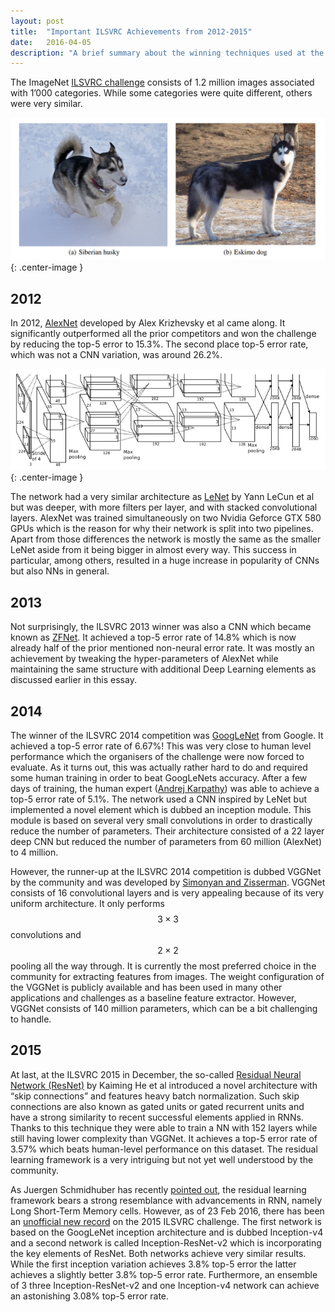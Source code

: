 ```yaml
---
layout: post
title:  "Important ILSVRC Achievements from 2012-2015"
date:   2016-04-05
description: "A brief summary about the winning techniques used at the ILSVRC challenges since 2012."
---
```

The ImageNet [ILSVRC challenge](http://www.image-net.org/challenges/LSVRC/) consists of 1.2 million images associated with 1’000 categories. While some categories were quite different, others were very similar.

![A sample of two very similar looking dog species.](/images/ilsvrc_example.png){: .center-image }

## 2012 ##
In 2012, [AlexNet](https://papers.nips.cc/paper/4824-imagenet-classification-with-deep-convolutional-neural-networks.pdf) developed by Alex Krizhevsky et al came along. It significantly outperformed all the prior competitors and won the challenge by reducing the top-5 error to 15.3%. The second place top-5 error rate, which was not a CNN variation, was around 26.2%. 

![A visualisation of the AlexNet structure from the paper linked above.](/images/alexnet.png){: .center-image }

The network had a very similar architecture as [LeNet](http://yann.lecun.com/exdb/publis/pdf/lecun-98.pdf) by Yann LeCun et al but was deeper, with more filters per layer, and with stacked convolutional layers. AlexNet was trained simultaneously on two Nvidia Geforce GTX 580 GPUs which is the reason for why their network is split into two pipelines. Apart from those differences the network is mostly the same as the smaller LeNet aside from it being bigger in almost every way. This success in particular, among others, resulted in a huge increase in popularity of CNNs but also NNs in general.

## 2013 ##
Not surprisingly, the ILSVRC 2013 winner was also a CNN which became known as [ZFNet](https://www.cs.nyu.edu/~fergus/papers/zeilerECCV2014.pdf). It achieved a top-5 error rate of 14.8% which is now already half of the prior mentioned non-neural error rate. It was mostly an achievement by tweaking the hyper-parameters of AlexNet while maintaining the same structure with additional Deep Learning elements as discussed earlier in this essay.

## 2014 ##
The winner of the ILSVRC 2014 competition was [GoogLeNet](http://arxiv.org/abs/1409.4842v1) from Google. It achieved a top-5 error rate of 6.67%! This was very close to human level performance which the organisers of the challenge were now forced to evaluate. As it turns out, this was actually rather hard to do and required some human training in order to beat GoogLeNets accuracy. After a few days of training, the human expert ([Andrej Karpathy](http://karpathy.github.io/2014/09/02/what-i-learned-from-competing-against-a-convnet-on-imagenet/)) was able to achieve a top-5 error rate of 5.1%. The network used a CNN inspired by LeNet but implemented a novel element which is dubbed an inception module. This module is based on several very small convolutions in order to drastically reduce the number of parameters. Their architecture consisted of a 22 layer deep CNN but reduced the number of parameters from 60 million (AlexNet) to 4 million. 

However, the runner-up at the ILSVRC 2014 competition is dubbed VGGNet by the community and was developed by [Simonyan and Zisserman](http://arxiv.org/abs/1409.1556). VGGNet consists of 16 convolutional layers and is very appealing because of its very uniform architecture. It only performs $$3\times 3$$ convolutions and $$2\times 2$$ pooling all the way through. It is currently the most preferred choice in the community for extracting features from images. The weight configuration of the VGGNet is publicly available and has been used in many other applications and challenges as a baseline feature extractor. However, VGGNet consists of 140 million parameters, which can be a bit challenging to handle.

## 2015 ##
At last, at the ILSVRC 2015 in December, the so-called [Residual Neural Network (ResNet)](http://arxiv.org/abs/1502.01852) by Kaiming He et al introduced a novel architecture with “skip connections” and features heavy batch normalization. Such skip connections are also known as gated units or gated recurrent units and have a strong similarity to recent successful elements applied in RNNs. Thanks to this technique they were able to train a NN with 152 layers while still having lower complexity than VGGNet. It achieves a top-5 error rate of 3.57% which beats human-level performance on this dataset. The residual learning framework is a very intriguing but not yet well understood by the community.

As Juergen Schmidhuber has recently [pointed out](http://people.idsia.ch/~juergen/microsoft-wins-imagenet-through-feedforward-LSTM-without-gates.html), the residual learning framework bears a strong resemblance with advancements in RNN, namely Long Short-Term Memory cells. However, as of 23 Feb 2016, there has been an [unofficial new record](http://arxiv.org/abs/1602.07261) on the 2015 ILSVRC challenge. The first network is based on the GoogLeNet inception architecture and is dubbed Inception-v4 and a second network is called Inception-ResNet-v2 which is incorporating the key elements of ResNet. Both networks achieve very similar results. While the first inception variation achieves 3.8% top-5 error the latter achieves a slightly better 3.8% top-5 error rate. Furthermore, an ensemble of 3 three Inception-ResNet-v2 and one Inception-v4 network can achieve an astonishing 3.08% top-5 error rate. 


